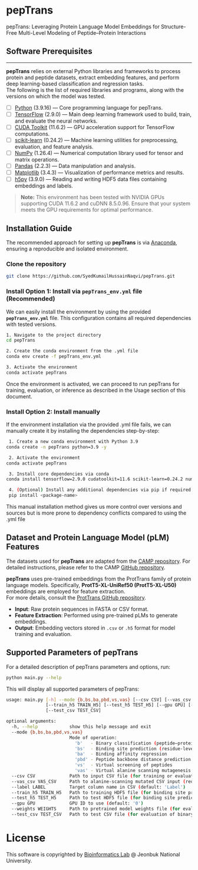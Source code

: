 # pepTrans
pepTrans: Leveraging Protein Language Model Embeddings for Structure-Free Multi-Level Modeling of Peptide–Protein Interactions

## Software Prerequisites

--------------------

**pepTrans** relies on external Python libraries and frameworks to process protein and peptide datasets, extract embedding features, and perform deep learning-based classification and regression tasks.  
The following is the list of required libraries and programs, along with the versions on which the model was tested.

- [ ] [Python](https://www.python.org/) (3.9.16) — Core programming language for pepTrans.
- [ ] [TensorFlow](https://www.tensorflow.org/) (2.9.0) — Main deep learning framework used to build, train, and evaluate the neural networks.
- [ ] [CUDA Toolkit](https://developer.nvidia.com/cuda-toolkit) (11.6.2) — GPU acceleration support for TensorFlow computations.
- [ ] [scikit-learn](https://scikit-learn.org/stable/) (0.24.2) — Machine learning utilities for preprocessing, evaluation, and feature analysis.
- [ ] [NumPy](https://numpy.org/) (1.26.4) — Numerical computation library used for tensor and matrix operations.
- [ ] [Pandas](https://pandas.pydata.org/) (2.2.3) — Data manipulation and analysis.
- [ ] [Matplotlib](https://matplotlib.org/) (3.4.3) — Visualization of performance metrics and results.
- [ ] [h5py](https://www.h5py.org/) (3.9.0) — Reading and writing HDF5 data files containing embeddings and labels.

> **Note:** This environment has been tested with NVIDIA GPUs supporting CUDA 11.6.2 and cuDNN 8.5.0.96. Ensure that your system meets the GPU requirements for optimal performance.
## Installation Guide

The recommended approach for setting up **pepTrans** is via [Anaconda](https://docs.anaconda.com/anaconda/install/index.html), ensuring a reproducible and isolated environment.  
### Clone the repository
```bash
git clone https://github.com/SyedKumailHussainNaqvi/pepTrans.git
```

### Install Option 1: Install via `pepTrans_env.yml` file (Recommended)

We can easily install the environment by using the provided **`pepTrans_env.yml`** file. This configuration contains all required dependencies with tested versions.
```bash
1. Navigate to the project directory
cd pepTrans

2. Create the conda environment from the .yml file
conda env create -f pepTrans_env.yml

3. Activate the environment
conda activate pepTrans
```
Once the environment is activated, we can proceed to run pepTrans for training, evaluation, or inference as described in the Usage section of this document.
### Install Option 2: Install manually
If the environment installation via the provided .yml file fails, we can manually create it by installing the dependencies step-by-step:
```bash
 1. Create a new conda environment with Python 3.9
conda create -n pepTrans python=3.9 -y

 2. Activate the environment
conda activate pepTrans

 3. Install core dependencies via conda
conda install tensorflow=2.9.0 cudatoolkit=11.6 scikit-learn=0.24.2 numpy=1.26.4 pandas=2.2.3 matplotlib=3.4.3 h5py=3.9.0 -c conda-forge -y

 4. (Optional) Install any additional dependencies via pip if required
 pip install <package-name>
```
This manual installation method gives us more control over versions and sources but is more prone to dependency conflicts compared to using the .yml file
## Dataset and Protein Language Model (pLM) Features
The datasets used for **pepTrans** are adapted from the [CAMP repository](https://github.com/twopin/CAMP).  For detailed instructions, please refer to the CAMP [GitHub repository](https://github.com/twopin/CAMP).  

**pepTrans** uses pre-trained embeddings from the ProtTrans family of protein language models. Specifically, **ProtT5-XL-UniRef50 (ProtT5-XL-U50)** embeddings are employed for feature extraction.  
For more details, consult the [ProtTrans GitHub repository](https://github.com/agemagician/ProtTrans).

* **Input**: Raw protein sequences in FASTA or CSV format.  
* **Feature Extraction**: Performed using pre-trained pLMs to generate embeddings.  
* **Output**: Embedding vectors stored in `.csv` or `.h5` format for model training and evaluation.

## Supported Parameters of pepTrans
For a detailed description of pepTrans parameters and options, run:
  
```bash
python main.py --help
```
This will display all supported parameters of pepTrans:
```bash
usage: main.py [-h] --mode {b,bs,ba,pbd,vs,vas} [--csv CSV] [--vas_csv VAS_CSV] [--label LABEL]
               [--train_h5 TRAIN_H5] [--test_h5 TEST_H5] [--gpu GPU] [--weights WEIGHTS]
               [--test_csv TEST_CSV]

optional arguments:
  -h, --help            show this help message and exit
  --mode {b,bs,ba,pbd,vs,vas}
                        Mode of operation:
                          'b'   - Binary classification (peptide–protein binding)
                          'bs'  - Binding site prediction (residue-level)
                          'ba'  - Binding affinity regression
                          'pbd' - Peptide backbone distance prediction
                          'vs'  - Virtual screening of peptides
                          'vas' - Virtual alanine scanning mutagenesis
  --csv CSV             Path to input CSV file (for training or evaluation)
  --vas_csv VAS_CSV     Path to alanine-scanning mutated CSV input (required for 'vas' mode)
  --label LABEL         Target column name in CSV (default: 'Label')
  --train_h5 TRAIN_H5   Path to training HDF5 file (for binding site prediction training)
  --test_h5 TEST_H5     Path to test HDF5 file (for binding site prediction evaluation)
  --gpu GPU             GPU ID to use (default: '0')
  --weights WEIGHTS     Path to pretrained model weights file (for evaluation/inference)
  --test_csv TEST_CSV   Path to test CSV file (for evaluation of binary classification or regression)
```
# License
This software is copyrighted by [Bioinformatics Lab](https://nsclbio.jbnu.ac.kr/) @ Jeonbuk National University.
